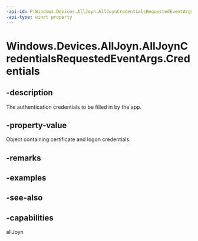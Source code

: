 ```yaml
---
-api-id: P:Windows.Devices.AllJoyn.AllJoynCredentialsRequestedEventArgs.Credentials
-api-type: winrt property
---
```


<!-- Property syntax
public Windows.Devices.AllJoyn.AllJoynCredentials Credentials { get; }
-->

# Windows.Devices.AllJoyn.AllJoynCredentialsRequestedEventArgs.Credentials

## -description
The authentication credentials to be filled in by the app.

## -property-value
Object containing certificate and logon credentials.

## -remarks

## -examples

## -see-also


## -capabilities
allJoyn